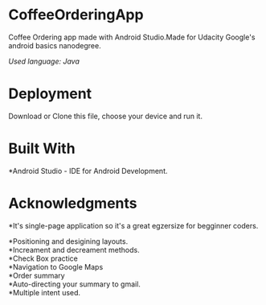 # CoffeeOrderingApp

Coffee Ordering app made with Android Studio.Made for Udacity Google's android basics nanodegree.

*Used language: Java*

# Deployment
Download or Clone this file, choose your device and run it.

# Built With
*Android Studio - IDE for Android Development.

# Acknowledgments

*It's single-page application so it's a great egzersize for begginner coders.

*Positioning and desigining layouts. <br />
*Increament and decreament methods. <br />
*Check Box practice <br />
*Navigation to Google Maps <br />
*Order summary <br />
*Auto-directing your summary to gmail. <br />
*Multiple intent used. <br />
